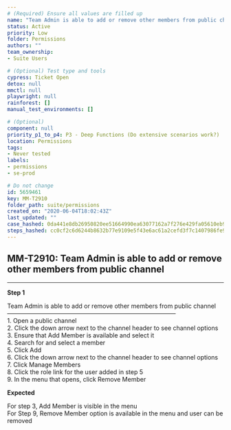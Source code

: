 ```yaml
---
# (Required) Ensure all values are filled up
name: "Team Admin is able to add or remove other members from public channel"
status: Active
priority: Low
folder: Permissions
authors: ""
team_ownership: 
- Suite Users

# (Optional) Test type and tools
cypress: Ticket Open
detox: null
mmctl: null
playwright: null
rainforest: []
manual_test_environments: []

# (Optional)
component: null
priority_p1_to_p4: P3 - Deep Functions (Do extensive scenarios work?)
location: Permissions
tags: 
- Never tested
labels: 
- permissions
- se-prod

# Do not change
id: 5659461
key: MM-T2910
folder_path: suite/permissions
created_on: "2020-06-04T18:02:43Z"
last_updated: ""
case_hashed: 0da441e8db26950820ee51664990ea63077162a7f276e429fa05610eb9030c96e38d9ed00f25db3bd5c15a5eb00d945d
steps_hashed: cc0cf2c6d6244b8632b77e9109e5f43e6ac61a2cefd3f7c1407986fe9d537ff31952b591cc71b5e8e93060d44ab05552
---
```


## MM-T2910: Team Admin is able to add or remove other members from public channel

---

**Step 1**

Team Admin is able to add or remove other members from public channel\
————————————————————————————\
1\. Open a public channel\
2\. Click the down arrow next to the channel header to see channel options\
3\. Ensure that Add Member is available and select it\
4\. Search for and select a member\
5\. Click Add\
6\. Click the down arrow next to the channel header to see channel options\
7\. Click Manage Members\
8\. Click the role link for the user added in step 5\
9\. In the menu that opens, click Remove Member

**Expected**

For step 3, Add Member is visible in the menu\
For Step 9, Remove Member option is available in the menu and user can be removed
